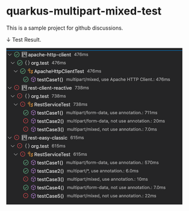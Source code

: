 # quarkus-multipart-mixed-test

This is a sample project for github discussions.

↓ Test Result.

![1](README.assets/1.png)
